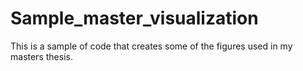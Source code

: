 # Sample_master_visualization
This is a sample of code that creates some of the figures used in my masters thesis.
